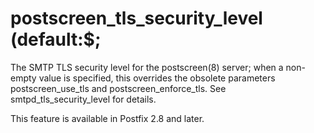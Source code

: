 # postscreen_tls_security_level (default:$; 

 The SMTP TLS security level for the postscreen(8) server; when
a non-empty value is specified, this overrides the obsolete parameters
postscreen_use_tls and postscreen_enforce_tls. See smtpd_tls_security_level
for details. 

 This feature is available in Postfix 2.8 and later. 


